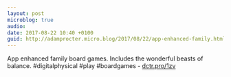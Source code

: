 ```yaml
---
layout: post
microblog: true
audio: 
date: 2017-08-22 10:40 +0100
guid: http://adamprocter.micro.blog/2017/08/22/app-enhanced-family.html
---
```

App enhanced family board games. Includes the wonderful beasts of balance. #digitalphysical #play #boardgames - [dctr.pro/1zv](http://dctr.pro/1zv)
